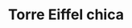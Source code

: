 ---
title: Torre Eiffel chica
date: 
draft: false

# descripcion
description : Torre Eiffel chica

materials: Plata 925

color: Plateado

dimensions: 0,8cm x 2cm

code: 02-14-0181

type: "Dijes"

categories: []

price: $3.040,00

# Images
# first image will be shown in the product page
images:
  # - image: "images/path_to_image"
  # La ubicacion de las imagenes es imagenes/Dijes/Dijes.Plata/02-14-0181-torre-eiffel-chica
  - image: "./images/dijes/plata/02-14-0181-torre-eiffel-chica.JPG"
---